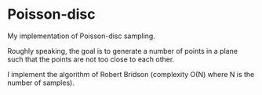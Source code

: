 # Poisson-disc
My implementation of Poisson-disc sampling.

Roughly speaking, the goal is to generate a number of points in a plane such that the points are not too close to each other. 

I implement the algorithm of Robert Bridson (complexity O(N) where N is the number of samples).
